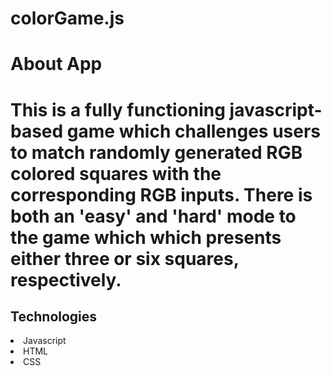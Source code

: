 # colorGame.js
<h1> About App <h1>
<p>This is a fully functioning javascript-based game which challenges users to match randomly generated RGB colored squares with the corresponding RGB inputs. There is both an 'easy' and 'hard' mode to the game which which presents either three or six squares, respectively. </p>

<h2> Technologies </h2>
<li> Javascript</li>
<li> HTML</li>
<li> CSS</li>
